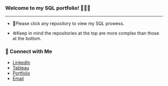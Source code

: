 ### Welcome to my SQL portfolio! 👩🏾‍💻

---

- 🔨Please click any repository to view my SQL prowess. 

- ⚙️Keep in mind the repositories at the top are more complex than those at the bottom. 

### 🧩 Connect with Me

- [LinkedIn](https://www.linkedin.com/in/kordai)
- [Tableau](https://public.tableau.com/app/profile/kordai)
- [Portfolio](https://kordai.me/)
- [Email](mailto:naakordaiaddy@gmail.com)
